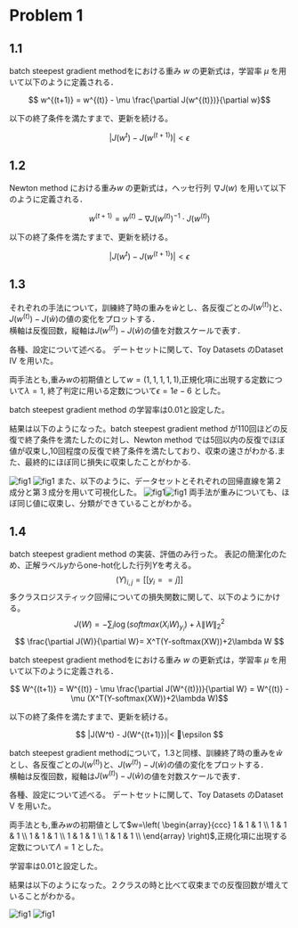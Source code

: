 # Problem 1

## 1.1
batch steepest gradient methodをにおける重み $w$ の更新式は，学習率 $\mu$ を用いて以下のように定義される．

$$ w^{(t+1)} = w^{(t)} - \mu \frac{\partial J(w^{(t)})}{\partial w}$$

以下の終了条件を満たすまで、更新を続ける。

$$ |J(w^t) - J(w^{(t+1)})| < \epsilon$$

## 1.2

Newton method における重み$w$ の更新式は，ヘッセ行列 $\nabla J(w)$ を用いて以下のように定義される．

$$ w^{(t+1)} = w^{(t)} - {\nabla J(w^{(t)})}^{-1} \cdot J(w^{(t)})$$

以下の終了条件を満たすまで、更新を続ける。

$$ |J(w^t) - J(w^{(t+1)})| < \epsilon$$


## 1.3

それぞれの手法について，訓練終了時の重みを$\hat{w}$とし、各反復ごとの$J(w^{(t)})$と、$J(w^{(t)})-J(\hat{w})$の値の変化をプロットする．  
横軸は反復回数，縦軸は$J(w^{(t)})-J(\hat{w})$の値を対数スケールで表す．

各種、設定について述べる。
デートセットに関して、Toy Datasets のDataset IV を用いた。

両手法とも,重み$w$の初期値として$w=(1, 1, 1, 1, 1)$,正規化項に出現する定数について$\lambda = 1$, 終了判定に用いる定数について$\epsilon = 1e-6$ とした。

batch steepest gradient method の学習率は0.01と設定した。

結果は以下のようになった。batch steepest gradient method が110回ほどの反復で終了条件を満たしたのに対し、Newton method では5回以内の反復でほぼ値が収束し,10回程度の反復で終了条件を満たしており、収束の速さがわかる.また、最終的にほぼ同じ損失に収束したことがわかる.

![fig1](md/fig/1_3_0.png)
![fig1](md/fig/1_3_3.png)
また、以下のように、データセットとそれぞれの回帰直線を第２成分と第３成分を用いて可視化した。
![fig1](md/fig/1_3_1.png)![fig1](md/fig/1_3_2.png)
両手法が重みについても、ほぼ同じ値に収束し、分類ができていることがわかる。

## 1.4
batch steepest gradient method の実装、評価のみ行った。
表記の簡潔化のため、正解ラベル$y$からone-hot化した行列$Y$を考える。
$$(Y)_{i,j} = [[y_i==j]]$$
多クラスロジスティック回帰についての損失関数に関して、以下のようにかける。
$$
J(W)= -\sum_{i}{\log{(softmax(X_iW)_{y_i})}} + \lambda\|W\|_2^2
$$
$$
\frac{\partial J(W)}{\partial W}= X^T(Y-softmax(XW))+2\lambda W
$$

batch steepest gradient methodをにおける重み $w$ の更新式は，学習率 $\mu$ を用いて以下のように定義される．

$$ W^{(t+1)} = W^{(t)} - \mu \frac{\partial J(W^{(t)})}{\partial W} = W^{(t)} - \mu (X^T(Y-softmax(XW))+2\lambda W)$$

以下の終了条件を満たすまで、更新を続ける。

$$
|J(W^t) - J(W^{(t+1)})|< \epsilon
$$


batch steepest gradient methodについて，1.3と同様、訓練終了時の重みを$\hat{w}$とし、各反復ごとの$J(w^{(t)})$と、$J(w^{(t)})-J(\hat{w})$の値の変化をプロットする．  
横軸は反復回数，縦軸は$J(w^{(t)})-J(\hat{w})$の値を対数スケールで表す．

各種、設定について述べる。
デートセットに関して、Toy Datasets のDataset V を用いた。

両手法とも,重み$w$の初期値として$w=\left(
    \begin{array}{ccc}
      1 & 1 & 1 \\
      1 & 1 & 1 \\
      1 & 1 & 1 \\
      1 & 1 & 1 \\
      1 & 1 & 1 \\
    \end{array}
  \right)$,正規化項に出現する定数について$\Lambda = 1$ とした。

学習率は0.01と設定した。

結果は以下のようになった。２クラスの時と比べて収束までの反復回数が増えていることがわかる。

![fig1](md/fig/1_4_0.png)
![fig1](md/fig/1_4_1.png)
